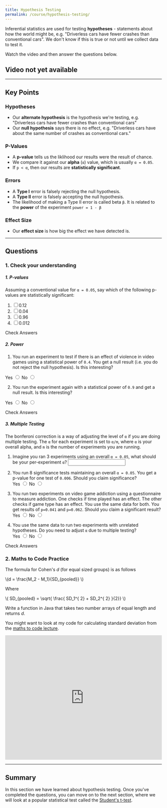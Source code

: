```yaml
---
title: Hypothesis Testing
permalink: /course/hypothesis-testing/
---
```


Inferential statistics are used for testing **hypotheses** - statements about how the world might be, e.g. "Driverless cars have fewer crashes than conventional cars". We don't know if this is true or not until we collect data to test it. 

Watch the video and then answer the questions below.

## Video not yet available

---

## Key Points

### Hypotheses

* Our **alternate hypothesis** is the hypothesis we're testing, e.g. "Driverless cars have fewer crashes than conventional cars"
* Our **null hypothesis** says there is no effect, e.g. "Driverless cars have about the same number of crashes as conventional cars."

### P-Values

* A **p-value** tells us the liklihood our results were the result of chance.
* We compare it against our **alpha** (`α`) value, which is usually `α = 0.05`.
* If `p < α`, then our results are **statistically significant**.

### Errors

* A **Type I** error is falsely rejecting the null hypothesis.
* A **Type II** error is falsely accepting the null hypothesis.
* The likelihood of making a Type II error is called beta `β`. It is related to the **power** of the experiment `power = 1 - β`

### Effect Size

* Our **effect size** is how big the effect we have detected is.

---

## Questions

### 1. Check your understanding

##### 1. P-values

Assuming a conventional value for `α = 0.05`, say which of the following p-values are statistically significant:

1. <input type="checkbox" id="q11" data-answer="false" /><label for="q11">0.12</label> <span id="q11c" style="display:inline-block"></span>
2. <input type="checkbox" id="q12" data-answer="true" /><label for="q12">0.04</label> <span id="q12c" style="display:inline-block"></span>
3. <input type="checkbox" id="q13" data-answer="false"/><label for="q13">0.96</label> <span id="q13c" style="display:inline-block"></span>
4. <input type="checkbox" id="q14" data-answer="true" /><label for="q14">0.012</label> <span id="q14c" style="display:inline-block"></span>

<a class="btn btn-primary" type="submit" onClick="checkAnswers('q1')">Check Answers</a>
<script src="/assets/check.js"></script>

##### 2. Power

1. You run an experiment to test if there is an effect of violence in video games using a statistical power of `0.4`. You get a null result (i.e. you do not reject the null hypothesis). Is this interesting?

<label for ="q21t">Yes</label> <input type="radio" name="q21" id="q21t" value="t"/> 
<label for ="q21f">No</label> <input type="radio" name="q21" id="q21f" data-answer value="f"/> <span id="q21c" style="display:inline-block"></span>

2. You run the experiment again with a statistical power of `0.9` and get a null result. Is this interesting?

<label for ="q22t">Yes</label> <input type="radio" name="q22" id="q22t" data-answer  value="t"/> 
<label for ="q22f">No</label> <input type="radio" name="q22" id="q22f" value="f"/> <span id="q22c" style="display:inline-block"></span>

<a class="btn btn-primary" type="submit" onClick="checkAnswers('q2')">Check Answers</a>

##### 3. Multiple Testing

The bonferoni correction is a way of adjusting the level of `α` if you are doing multiple testing. The `α` for each experiment is set to `α/m`, where `α` is your overall alpha, and `m` is the number of experiments you are running.

1. <label for ="q31">Imagine you ran 3 experiments using an overall `α = 0.05`, what should be your per-experiment `α`? </label> <input type="text" id="q31" data-answer="0.16"/> <span id="q31c" style="display:inline-block"></span>

2. You run 8 significance tests maintaining an overall `α = 0.05`. You get a p-value for one test of `0.006`. Should you claim significance?
<br /><label for ="q42t">Yes</label> <input type="radio" name="q42" id="q42t" data-answer  value="t"/>  <label for ="q42f">No</label> <input type="radio" name="q42" id="q42f" value="f"/> <span id="q42c" style="display:inline-block"></span>

3. You run two experiments on video game addiction using a questionnaire to measure addiction. One checks if time played has an effect. The other checks if game type has an effect. You use the same data for both. You get results of `p=0.041` and `p=0.062`. Should you claim a significant result?
<br /><label for ="q43t">Yes</label> <input type="radio" name="q43" id="q43t" value="t"/>  <label for ="q43f">No</label> <input type="radio" name="q43" id="q43f" data-answer value="f"/> <span id="q43c" style="display:inline-block"></span>

4. You use the same data to run two experiments with unrelated hypotheses. Do you need to adjust `α` due to multiple testing? 
<br /><label for ="q41t">Yes</label> <input type="radio" name="q41" id="41t" value="t"/> <label for ="q41f">No</label> <input type="radio" name="q41" id="q41f" data-answer value="f"/> <span id="q41c" style="display:inline-block"></span>

<a class="btn btn-primary" type="submit" onClick="checkAnswers('q3', 'q4')">Check Answers</a>

### 2. Maths to Code Practice

<script src="https://polyfill.io/v3/polyfill.min.js?features=es6"></script>
<script id="MathJax-script" src="https://cdn.jsdelivr.net/npm/mathjax@3/es5/tex-mml-chtml.js"></script>

The formula for Cohen's _d_ (for equal sized groups) is as follows

<p class="math">\(d = \frac{M_2 - M_1}{SD_{pooled}} \)</p>

Where 

<p class="math">\( SD_{pooled} = \sqrt{ \frac{ SD_1^{ 2} + SD_2^{ 2} }{2}} \)</p>

Write a function in Java that takes two number arrays of equal length and returns _d_.

You might want to look at my code for calculating standard deviation from the [maths to code lecture](../maths-to-code).

<iframe height="400px" width="100%" src="https://repl.it/@davidgundry/MathsForCSInferentialStatisticsCohensD?lite=true" scrolling="no" frameborder="no" allowtransparency="true" allowfullscreen="true" sandbox="allow-forms allow-pointer-lock allow-popups allow-same-origin allow-scripts allow-modals"></iframe>

---

## Summary

In this section we have learned about hypothesis testing. Once you've completed the questions, you can move on to the next section, where we will look at a popular statistical test called the [Student's t-test](../t-test/).
